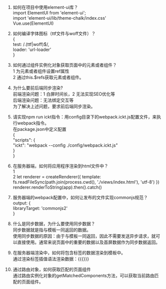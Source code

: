 1. 如何在项目中使用element-ui库？  
    import ElementUI from 'element-ui';  
    import 'element-ui/lib/theme-chalk/index.css'  
    Vue.use(ElementUI)  
  
2. 如何编译字体图标（ttf文件与woff文件）？  
    {  
        test: /\.(ttf|woff)$/,  
        loader: 'url-loader'  
    }  
  
3. 如何通过组件实例化对象获取页面中的元素或者组件？  
    1 为元素或者组件设置ref属性  
    2 通过this.$refs获取元素或者组件。  
  
4. 为什么要前后端同步渲染?  
    前端渲染问题：1 白屏时间长，2 无法实现SEO优化等  
    后端渲染问题：无法绑定交互等  
    为了解决上述问题，要求前后端同步渲染。  
  
5. 请实现npm run ickt指令：用config目录下的webpack.ickt.js配置文件，来执行webpack指令。  
    在package.json中定义配置  
    {  
        "scripts": {  
            "ickt": "webpack --config ./config/webpack.ickt.js"  
        }  
    }  
  
6. 在服务器端，如何将应用程序渲染到html文件中？  
    1 <!--vue-ssr-outlet-->  
    2 let renderer = createRenderer({ template: fs.readFileSync(path.join(process.cwd(), './views/index.html'), 'utf-8') })  
    renderer.renderToString(app).then().catch()  
  
7. 服务器端的webpack配置中，如何让发布的文件实现commonjs规范？  
    output: {  
        libraryTarget: 'commonjs2'  
    }  
  
8. 什么是同步数据，为什么要使用同步数据？  
    同步数据就是指与模板一同返回的数据。  
    使用同步数据的原因：由于与模板一同返回，因此不需要发送异步请求，就可以直接使用。通常来说页面中的重要的数据以及首屏数据作为同步数据返回。  
  
9. 在服务器端渲染中，如何将包含标签的数据渲染到模板中。  
    通过渲染标签插值语法渲染数据：{{{}}}  
  
10. 通过路由对象，如何获取匹配的页面组件  
    通过路由实例化对象的getMatchedComponents方法，可以获取当前路由匹配的页面组件。  